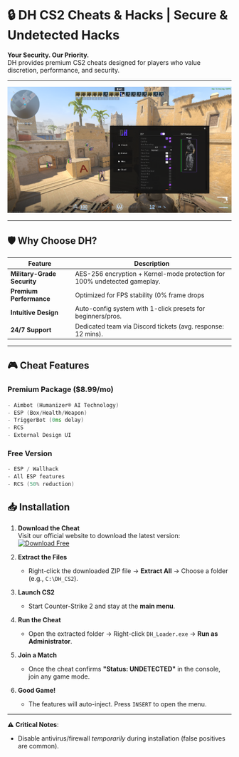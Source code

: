 # 🔒 DH CS2 Cheats & Hacks | Secure & Undetected Hacks

**Your Security. Our Priority.**  
DH provides premium CS2 cheats designed for players who value discretion, performance, and security.

---

![DH CS2 Cheats Banner](https://raw.githubusercontent.com/Dhjcheats/cs2-external-cheat/refs/heads/main/resources/icons/1.png)  

---

## 🛡️ Why Choose DH?
| Feature                | Description                                                                 |
|------------------------|-----------------------------------------------------------------------------|
| **Military-Grade Security** | AES-256 encryption + Kernel-mode protection for 100% undetected gameplay.   |
| **Premium Performance**      | Optimized for FPS stability (0% frame drops | 99.9% uptime).              |
| **Intuitive Design**         | Auto-config system with 1-click presets for beginners/pros.                |
| **24/7 Support**             | Dedicated team via Discord tickets (avg. response: 12 mins).               |

---

## 🎮 Cheat Features
### Premium Package ($8.99/mo)
```cpp
- Aimbot (Humanizer® AI Technology)
- ESP (Box/Health/Weapon)
- TriggerBot (0ms delay)
- RCS
- External Design UI

```
### Free Version
```cpp
- ESP / Wallhack
- All ESP features 
- RCS (50% reduction)
```
## 📥 Installation

1. **Download the Cheat**  
   Visit our official website to download the latest version:  
   [![Download Free](https://img.shields.io/badge/Download_Free-Click_Here-FF6F00?style=for-the-badge&logo=windows&logoColor=white)](https://dhjcheats.com/en/cheats/cs2/free)

2. **Extract the Files**  
   - Right-click the downloaded ZIP file → **Extract All** → Choose a folder (e.g., `C:\DH_CS2`).

3. **Launch CS2**  
   - Start Counter-Strike 2 and stay at the **main menu**.

4. **Run the Cheat**  
   - Open the extracted folder → Right-click `DH_Loader.exe` → **Run as Administrator**.

5. **Join a Match**  
   - Once the cheat confirms **"Status: UNDETECTED"** in the console, join any game mode.

6. **Good Game!**  
   - The features will auto-inject. Press `INSERT` to open the menu.

---

⚠️ **Critical Notes**:  
- Disable antivirus/firewall *temporarily* during installation (false positives are common). 




